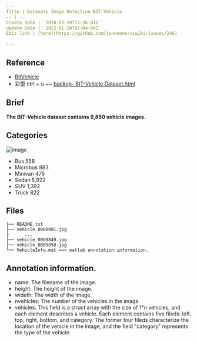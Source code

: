 ```yaml
---
Title | Datasets Image Detection BIT Vehicle
-- | --
Create Date | `2018-12-19T17:36:01Z`
Update Date | `2022-01-20T07:04:04Z`
Edit link | [here](https://github.com/junxnone/aiwiki/issues/246)

---
```


## Reference
- [ BitVehicle](http://iitlab.bit.edu.cn/mcislab/vehicledb/)
- 彩蛋 ctrl + u ~~ [backup- BIT-Vehicle Dataset.html](https://github.com/zj2626/Vehicle_Type_Identification/blob/d7fa07cb687275da9a25157711d6f8e06fa0abfe/document/BIT-Vehicle%20Dataset.html)

## Brief
**The BIT-Vehicle dataset contains 9,850 vehicle images.**


## Categories
![image](https://user-images.githubusercontent.com/2216970/50398193-a081a400-07b0-11e9-9357-f401246ea383.png)

- Bus 558
- Microbus 883
- Minivan 476
- Sedan 5,922
- SUV 1,392
- Truck 822

## Files

```
├── README.txt
├── vehicle_0000001.jpg
├      ...
├── vehicle_0009849.jpg
├── vehicle_0009850.jpg
└── VehicleInfo.mat ==> matlab annotation information.
```

## Annotation information.

- name:           The filename of the image.
- height:         The height of the image.
- wideth:         The width of the image.
- nvehicles:      The number of the vehicles in the image.
- vehicles:       This field is a struct array with the size of 1*n vehicles, and each element describes a vehicle. Each element contains five fileds: left, top, right, bottom, and category. The former four fileds characterize the location of the vehicle in the image, and the field "category" represents the type of the vehicle.

